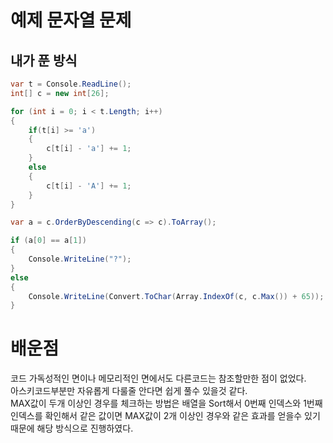 # 예제 문자열 문제

## 내가 푼 방식
``` cs
var t = Console.ReadLine();
int[] c = new int[26];

for (int i = 0; i < t.Length; i++)
{
    if(t[i] >= 'a')
    {
        c[t[i] - 'a'] += 1;
    }
    else
    {
        c[t[i] - 'A'] += 1;
    }
}

var a = c.OrderByDescending(c => c).ToArray();

if (a[0] == a[1])
{
    Console.WriteLine("?");
}
else
{
    Console.WriteLine(Convert.ToChar(Array.IndexOf(c, c.Max()) + 65));
}
```

# 배운점
코드 가독성적인 면이나 메모리적인 면에서도 다른코드는 참조할만한 점이 없었다.  
아스키코드부분만 자유롭게 다룰줄 안다면 쉽게 풀수 있을것 같다.  
MAX값이 두개 이상인 경우를 체크하는 방법은 배열을 Sort해서 0번째 인덱스와 1번째 인덱스를 확인해서 같은 값이면 MAX값이 2개 이상인 경우와 같은 효과를 얻을수 있기 때문에 해당 방식으로 진행하였다.  

